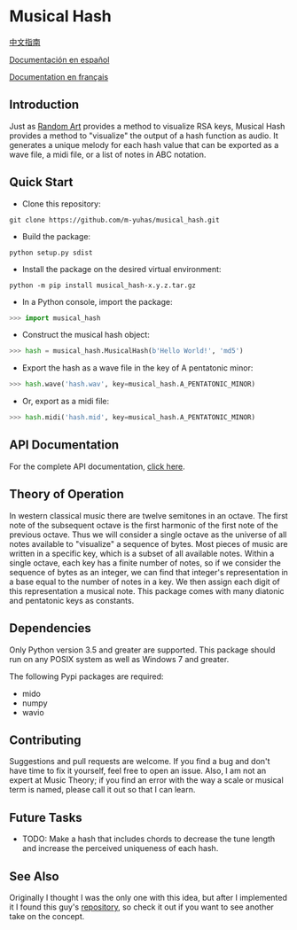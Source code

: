 # Musical Hash
[中文指南](doc/读我档案.md)

[Documentación en español](doc/LÉAME.md)

[Documentation en français](doc/LISEZ-MOI.md)

## Introduction
Just as [Random Art](https://github.com/calmh/randomart) provides a method to
visualize RSA keys, Musical Hash provides a method to "visualize" the output of
a hash function as audio. It generates a unique melody for each hash value that
can be exported as a wave file, a midi file, or a list of notes in ABC
notation.

## Quick Start
* Clone this repository:

```
git clone https://github.com/m-yuhas/musical_hash.git
```

* Build the package:

```
python setup.py sdist
```

* Install the package on the desired virtual environment:

```
python -m pip install musical_hash-x.y.z.tar.gz
```

* In a Python console, import the package:

```python
>>> import musical_hash
```

* Construct the musical hash object:

```python
>>> hash = musical_hash.MusicalHash(b'Hello World!', 'md5')
```

* Export the hash as a wave file in the key of A pentatonic minor:

```python
>>> hash.wave('hash.wav', key=musical_hash.A_PENTATONIC_MINOR)
```

* Or, export as a midi file:

```python
>>> hash.midi('hash.mid', key=musical_hash.A_PENTATONIC_MINOR)
```

## API Documentation
For the complete API documentation, [click here](doc/api_documentation.md).

## Theory of Operation
In western classical music there are twelve semitones in an octave. The first
note of the subsequent octave is the first harmonic of the first note of the
previous octave.  Thus we will consider a single octave as the universe of all
notes available to "visualize" a sequence of bytes.  Most pieces of music are
written in a specific key, which is a subset of all available notes.  Within a
single octave, each key has a finite number of notes, so if we consider the
sequence of bytes as an integer, we can find that integer's representation in a
base equal to the number of notes in a key.  We then assign each digit of this
representation a musical note.  This package comes with many diatonic and
pentatonic keys as constants.

## Dependencies
Only Python version 3.5 and greater are supported.  This package should run on
any POSIX system as well as Windows 7 and greater.

The following Pypi packages are required:
* mido
* numpy
* wavio

## Contributing
Suggestions and pull requests are welcome.  If you find a bug and don't have
time to fix it yourself, feel free to open an issue.  Also, I am not an expert
at Music Theory; if you find an error with the way a scale or musical term is
named, please call it out so that I can learn.

## Future Tasks
- TODO: Make a hash that includes chords to decrease the tune length and
    increase the perceived uniqueness of each hash.

## See Also
Originally I thought I was the only one with this idea, but after I implemented
it I found this guy's [repository](https://github.com/jmaclean/musical-hash),
so check it out if you want to see another take on the concept.